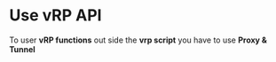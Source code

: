 # Use vRP API
To user **vRP functions** out side the **vrp script** you have to use **Proxy & Tunnel**
